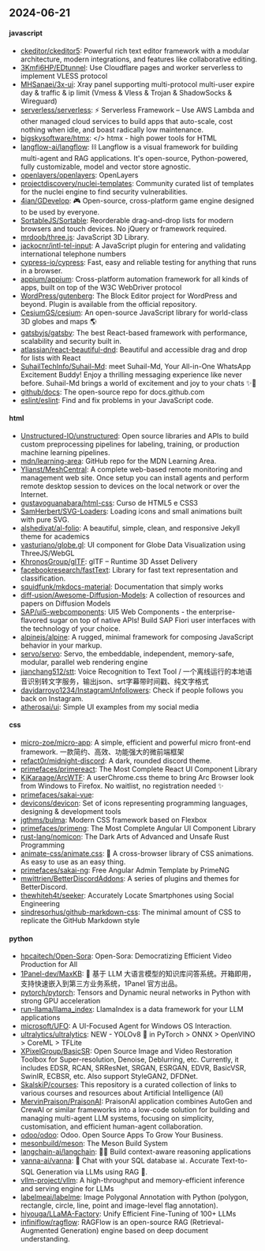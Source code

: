 ## 2024-06-21

#### javascript
* [ckeditor/ckeditor5](https://github.com/ckeditor/ckeditor5): Powerful rich text editor framework with a modular architecture, modern integrations, and features like collaborative editing.
* [3Kmfi6HP/EDtunnel](https://github.com/3Kmfi6HP/EDtunnel): Use Cloudflare pages and worker serverless to implement VLESS protocol
* [MHSanaei/3x-ui](https://github.com/MHSanaei/3x-ui): Xray panel supporting multi-protocol multi-user expire day & traffic & ip limit (Vmess & Vless & Trojan & ShadowSocks & Wireguard)
* [serverless/serverless](https://github.com/serverless/serverless): ⚡ Serverless Framework – Use AWS Lambda and other managed cloud services to build apps that auto-scale, cost nothing when idle, and boast radically low maintenance.
* [bigskysoftware/htmx](https://github.com/bigskysoftware/htmx): </> htmx - high power tools for HTML
* [langflow-ai/langflow](https://github.com/langflow-ai/langflow): ⛓️ Langflow is a visual framework for building multi-agent and RAG applications. It's open-source, Python-powered, fully customizable, model and vector store agnostic.
* [openlayers/openlayers](https://github.com/openlayers/openlayers): OpenLayers
* [projectdiscovery/nuclei-templates](https://github.com/projectdiscovery/nuclei-templates): Community curated list of templates for the nuclei engine to find security vulnerabilities.
* [4ian/GDevelop](https://github.com/4ian/GDevelop): 🎮 Open-source, cross-platform game engine designed to be used by everyone.
* [SortableJS/Sortable](https://github.com/SortableJS/Sortable): Reorderable drag-and-drop lists for modern browsers and touch devices. No jQuery or framework required.
* [mrdoob/three.js](https://github.com/mrdoob/three.js): JavaScript 3D Library.
* [jackocnr/intl-tel-input](https://github.com/jackocnr/intl-tel-input): A JavaScript plugin for entering and validating international telephone numbers
* [cypress-io/cypress](https://github.com/cypress-io/cypress): Fast, easy and reliable testing for anything that runs in a browser.
* [appium/appium](https://github.com/appium/appium): Cross-platform automation framework for all kinds of apps, built on top of the W3C WebDriver protocol
* [WordPress/gutenberg](https://github.com/WordPress/gutenberg): The Block Editor project for WordPress and beyond. Plugin is available from the official repository.
* [CesiumGS/cesium](https://github.com/CesiumGS/cesium): An open-source JavaScript library for world-class 3D globes and maps 🌎
* [gatsbyjs/gatsby](https://github.com/gatsbyjs/gatsby): The best React-based framework with performance, scalability and security built in.
* [atlassian/react-beautiful-dnd](https://github.com/atlassian/react-beautiful-dnd): Beautiful and accessible drag and drop for lists with React
* [SuhailTechInfo/Suhail-Md](https://github.com/SuhailTechInfo/Suhail-Md): meet Suhail-Md, Your All-in-One WhatsApp Excitement Buddy! Enjoy a thrilling messaging experience like never before. Suhail-Md brings a world of excitement and joy to your chats ✨🤖
* [github/docs](https://github.com/github/docs): The open-source repo for docs.github.com
* [eslint/eslint](https://github.com/eslint/eslint): Find and fix problems in your JavaScript code.

#### html
* [Unstructured-IO/unstructured](https://github.com/Unstructured-IO/unstructured): Open source libraries and APIs to build custom preprocessing pipelines for labeling, training, or production machine learning pipelines.
* [mdn/learning-area](https://github.com/mdn/learning-area): GitHub repo for the MDN Learning Area.
* [Ylianst/MeshCentral](https://github.com/Ylianst/MeshCentral): A complete web-based remote monitoring and management web site. Once setup you can install agents and perform remote desktop session to devices on the local network or over the Internet.
* [gustavoguanabara/html-css](https://github.com/gustavoguanabara/html-css): Curso de HTML5 e CSS3
* [SamHerbert/SVG-Loaders](https://github.com/SamHerbert/SVG-Loaders): Loading icons and small animations built with pure SVG.
* [alshedivat/al-folio](https://github.com/alshedivat/al-folio): A beautiful, simple, clean, and responsive Jekyll theme for academics
* [vasturiano/globe.gl](https://github.com/vasturiano/globe.gl): UI component for Globe Data Visualization using ThreeJS/WebGL
* [KhronosGroup/glTF](https://github.com/KhronosGroup/glTF): glTF – Runtime 3D Asset Delivery
* [facebookresearch/fastText](https://github.com/facebookresearch/fastText): Library for fast text representation and classification.
* [squidfunk/mkdocs-material](https://github.com/squidfunk/mkdocs-material): Documentation that simply works
* [diff-usion/Awesome-Diffusion-Models](https://github.com/diff-usion/Awesome-Diffusion-Models): A collection of resources and papers on Diffusion Models
* [SAP/ui5-webcomponents](https://github.com/SAP/ui5-webcomponents): UI5 Web Components - the enterprise-flavored sugar on top of native APIs! Build SAP Fiori user interfaces with the technology of your choice.
* [alpinejs/alpine](https://github.com/alpinejs/alpine): A rugged, minimal framework for composing JavaScript behavior in your markup.
* [servo/servo](https://github.com/servo/servo): Servo, the embeddable, independent, memory-safe, modular, parallel web rendering engine
* [jianchang512/stt](https://github.com/jianchang512/stt): Voice Recognition to Text Tool / 一个离线运行的本地语音识别转文字服务，输出json、srt字幕带时间戳、纯文字格式
* [davidarroyo1234/InstagramUnfollowers](https://github.com/davidarroyo1234/InstagramUnfollowers): Check if people follows you back on Instagram.
* [atherosai/ui](https://github.com/atherosai/ui): Simple UI examples from my social media

#### css
* [micro-zoe/micro-app](https://github.com/micro-zoe/micro-app): A simple, efficient and powerful micro front-end framework. 一款简约、高效、功能强大的微前端框架
* [refact0r/midnight-discord](https://github.com/refact0r/midnight-discord): A dark, rounded discord theme.
* [primefaces/primereact](https://github.com/primefaces/primereact): The Most Complete React UI Component Library
* [KiKaraage/ArcWTF](https://github.com/KiKaraage/ArcWTF): A userChrome.css theme to bring Arc Browser look from Windows to Firefox. No waitlist, no registration needed ✨
* [primefaces/sakai-vue](https://github.com/primefaces/sakai-vue): 
* [devicons/devicon](https://github.com/devicons/devicon): Set of icons representing programming languages, designing & development tools
* [jgthms/bulma](https://github.com/jgthms/bulma): Modern CSS framework based on Flexbox
* [primefaces/primeng](https://github.com/primefaces/primeng): The Most Complete Angular UI Component Library
* [rust-lang/nomicon](https://github.com/rust-lang/nomicon): The Dark Arts of Advanced and Unsafe Rust Programming
* [animate-css/animate.css](https://github.com/animate-css/animate.css): 🍿 A cross-browser library of CSS animations. As easy to use as an easy thing.
* [primefaces/sakai-ng](https://github.com/primefaces/sakai-ng): Free Angular Admin Template by PrimeNG
* [mwittrien/BetterDiscordAddons](https://github.com/mwittrien/BetterDiscordAddons): A series of plugins and themes for BetterDiscord.
* [thewhiteh4t/seeker](https://github.com/thewhiteh4t/seeker): Accurately Locate Smartphones using Social Engineering
* [sindresorhus/github-markdown-css](https://github.com/sindresorhus/github-markdown-css): The minimal amount of CSS to replicate the GitHub Markdown style

#### python
* [hpcaitech/Open-Sora](https://github.com/hpcaitech/Open-Sora): Open-Sora: Democratizing Efficient Video Production for All
* [1Panel-dev/MaxKB](https://github.com/1Panel-dev/MaxKB): 🚀 基于 LLM 大语言模型的知识库问答系统。开箱即用，支持快速嵌入到第三方业务系统，1Panel 官方出品。
* [pytorch/pytorch](https://github.com/pytorch/pytorch): Tensors and Dynamic neural networks in Python with strong GPU acceleration
* [run-llama/llama_index](https://github.com/run-llama/llama_index): LlamaIndex is a data framework for your LLM applications
* [microsoft/UFO](https://github.com/microsoft/UFO): A UI-Focused Agent for Windows OS Interaction.
* [ultralytics/ultralytics](https://github.com/ultralytics/ultralytics): NEW - YOLOv8 🚀 in PyTorch > ONNX > OpenVINO > CoreML > TFLite
* [XPixelGroup/BasicSR](https://github.com/XPixelGroup/BasicSR): Open Source Image and Video Restoration Toolbox for Super-resolution, Denoise, Deblurring, etc. Currently, it includes EDSR, RCAN, SRResNet, SRGAN, ESRGAN, EDVR, BasicVSR, SwinIR, ECBSR, etc. Also support StyleGAN2, DFDNet.
* [SkalskiP/courses](https://github.com/SkalskiP/courses): This repository is a curated collection of links to various courses and resources about Artificial Intelligence (AI)
* [MervinPraison/PraisonAI](https://github.com/MervinPraison/PraisonAI): PraisonAI application combines AutoGen and CrewAI or similar frameworks into a low-code solution for building and managing multi-agent LLM systems, focusing on simplicity, customisation, and efficient human-agent collaboration.
* [odoo/odoo](https://github.com/odoo/odoo): Odoo. Open Source Apps To Grow Your Business.
* [mesonbuild/meson](https://github.com/mesonbuild/meson): The Meson Build System
* [langchain-ai/langchain](https://github.com/langchain-ai/langchain): 🦜🔗 Build context-aware reasoning applications
* [vanna-ai/vanna](https://github.com/vanna-ai/vanna): 🤖 Chat with your SQL database 📊. Accurate Text-to-SQL Generation via LLMs using RAG 🔄.
* [vllm-project/vllm](https://github.com/vllm-project/vllm): A high-throughput and memory-efficient inference and serving engine for LLMs
* [labelmeai/labelme](https://github.com/labelmeai/labelme): Image Polygonal Annotation with Python (polygon, rectangle, circle, line, point and image-level flag annotation).
* [hiyouga/LLaMA-Factory](https://github.com/hiyouga/LLaMA-Factory): Unify Efficient Fine-Tuning of 100+ LLMs
* [infiniflow/ragflow](https://github.com/infiniflow/ragflow): RAGFlow is an open-source RAG (Retrieval-Augmented Generation) engine based on deep document understanding.
